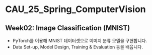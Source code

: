 # CAU_25_Spring_ComputerVision
## Week02: Image Classification (MNIST)

- PyTorch를 이용해 MNIST 데이터셋으로 이미지 분류 모델을 구현합니다.
- Data Set-up, Model Design, Training & Evaluation 등을 배웁니다.
